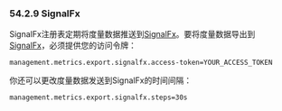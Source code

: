 ### 54.2.9 SignalFx

SignalFx注册表定期将度量数据推送到[SignalFx](http://micrometer.io/docs/registry/signalfx)。要将度量数据导出到[SignalFx](https://signalfx.com/)，必须提供您的访问令牌：
```properties
management.metrics.export.signalfx.access-token=YOUR_ACCESS_TOKEN
```
你还可以更改度量数据发送到SignalFx的时间间隔：
```properties
management.metrics.export.signalfx.steps=30s
```

